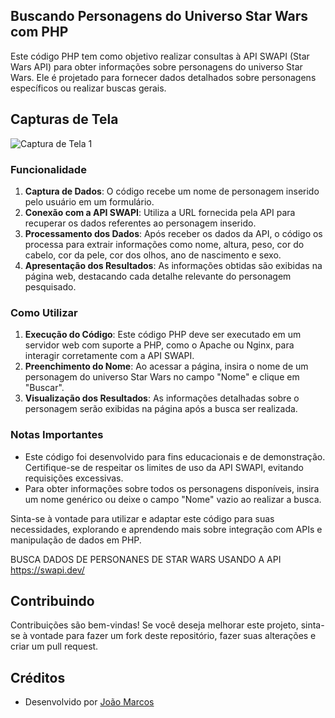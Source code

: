 ## Buscando Personagens do Universo Star Wars com PHP

Este código PHP tem como objetivo realizar consultas à API SWAPI (Star Wars API) para obter informações sobre personagens do universo Star Wars. Ele é projetado para fornecer dados detalhados sobre personagens específicos ou realizar buscas gerais.

## Capturas de Tela

![Captura de Tela 1](https://blogger.googleusercontent.com/img/a/AVvXsEhr_nMSBZSOZUjS6ZFDU6z3Q3-eA9LE8hoNpxzQSaXNIIBvFfPbM0aShpNjSsHhw829eQ0UU3Qbv3p_jADYm-n0tpZHO9KArftVGz7qBrYMJDrSBaafqWBiMg3dO5HxU8MOuJHmYN8WDe4lHzgX47308QoUJW2Sr2PDCcvyACqp7--iprpRO7A0zfx50vSv)

### Funcionalidade

1. **Captura de Dados**: O código recebe um nome de personagem inserido pelo usuário em um formulário.
2. **Conexão com a API SWAPI**: Utiliza a URL fornecida pela API para recuperar os dados referentes ao personagem inserido.
3. **Processamento dos Dados**: Após receber os dados da API, o código os processa para extrair informações como nome, altura, peso, cor do cabelo, cor da pele, cor dos olhos, ano de nascimento e sexo.
4. **Apresentação dos Resultados**: As informações obtidas são exibidas na página web, destacando cada detalhe relevante do personagem pesquisado.

### Como Utilizar

1. **Execução do Código**: Este código PHP deve ser executado em um servidor web com suporte a PHP, como o Apache ou Nginx, para interagir corretamente com a API SWAPI.
2. **Preenchimento do Nome**: Ao acessar a página, insira o nome de um personagem do universo Star Wars no campo "Nome" e clique em "Buscar".
3. **Visualização dos Resultados**: As informações detalhadas sobre o personagem serão exibidas na página após a busca ser realizada.

### Notas Importantes

- Este código foi desenvolvido para fins educacionais e de demonstração. Certifique-se de respeitar os limites de uso da API SWAPI, evitando requisições excessivas.
- Para obter informações sobre todos os personagens disponíveis, insira um nome genérico ou deixe o campo "Nome" vazio ao realizar a busca.

Sinta-se à vontade para utilizar e adaptar este código para suas necessidades, explorando e aprendendo mais sobre integração com APIs e manipulação de dados em PHP.


BUSCA DADOS DE PERSONANES DE STAR WARS USANDO A API https://swapi.dev/

## Contribuindo

Contribuições são bem-vindas! Se você deseja melhorar este projeto, sinta-se à vontade para fazer um fork deste repositório, fazer suas alterações e criar um pull request.

## Créditos

- Desenvolvido por [João Marcos](https://grupo.jm7087.com)
